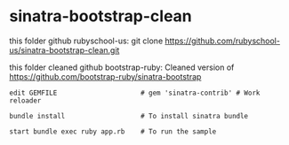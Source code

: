 sinatra-bootstrap-clean
=======================


this folder github rubyschool-us:
git clone https://github.com/rubyschool-us/sinatra-bootstrap-clean.git

this folder cleaned github bootstrap-ruby: 
Cleaned version of https://github.com/bootstrap-ruby/sinatra-bootstrap

	
    edit GEMFILE                     # gem 'sinatra-contrib' # Work reloader

    bundle install                   # To install sinatra bundle

    start bundle exec ruby app.rb    # To run the sample 

